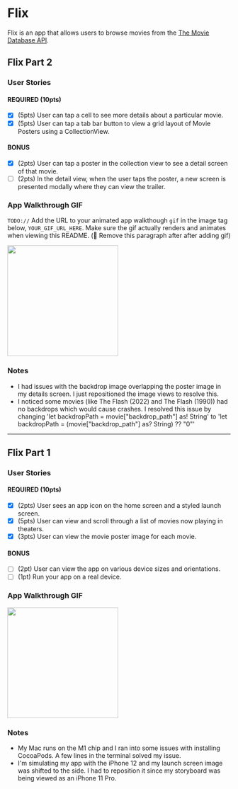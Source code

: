# Flix

Flix is an app that allows users to browse movies from the [The Movie Database API](http://docs.themoviedb.apiary.io/#).

## Flix Part 2

### User Stories

#### REQUIRED (10pts)
- [x] (5pts) User can tap a cell to see more details about a particular movie.
- [x] (5pts) User can tap a tab bar button to view a grid layout of Movie Posters using a CollectionView.

#### BONUS
- [x] (2pts) User can tap a poster in the collection view to see a detail screen of that movie.
- [ ] (2pts) In the detail view, when the user taps the poster, a new screen is presented modally where they can view the trailer.

### App Walkthrough GIF
`TODO://` Add the URL to your animated app walkthough `gif` in the image tag below, `YOUR_GIF_URL_HERE`. Make sure the gif actually renders and animates when viewing this README. (🚫 Remove this paragraph after after adding gif)

<img src="http://g.recordit.co/q28BTUNRsE.gif" width=250><br>

### Notes
- I had issues with the backdrop image overlapping the poster image in my details screen. I just repositioned the image views to resolve this.
- I noticed some movies (like The Flash (2022) and The Flash (1990)) had no backdrops which would cause crashes. I resolved this issue by changing 'let backdropPath = movie["backdrop_path"] as! String' to 'let backdropPath = (movie["backdrop_path"] as? String) ?? "0"'

---

## Flix Part 1

### User Stories

#### REQUIRED (10pts)
- [x] (2pts) User sees an app icon on the home screen and a styled launch screen.
- [x] (5pts) User can view and scroll through a list of movies now playing in theaters.
- [x] (3pts) User can view the movie poster image for each movie.

#### BONUS
- [ ] (2pt) User can view the app on various device sizes and orientations.
- [ ] (1pt) Run your app on a real device.

### App Walkthrough GIF

<img src="http://g.recordit.co/ZESutUQhSK.gif" width=250><br>

### Notes
- My Mac runs on the M1 chip and I ran into some issues with installing CocoaPods. A few lines in the terminal solved my issue.
- I'm simulating my app with the iPhone 12 and my launch screen image was shifted to the side. I had to reposition it since my storyboard was being viewed as an iPhone 11 Pro.
